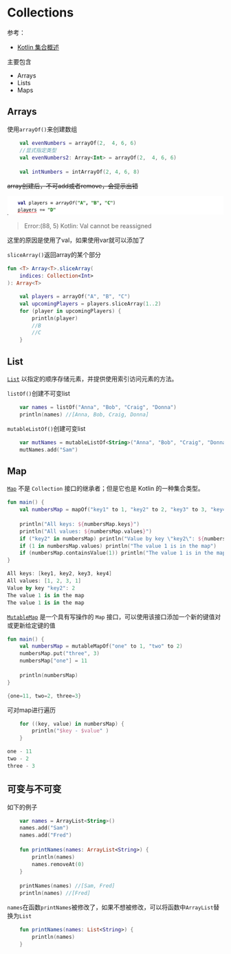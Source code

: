 # Collections

参考：

+ [Kotlin 集合概述](https://www.kotlincn.net/docs/reference/collections-overview.html)

主要包含

+ Arrays
+ Lists
+ Maps

## Arrays

使用`arrayOf()`来创建数组

```kotlin
    val evenNumbers = arrayOf(2,  4, 6, 6)
    //显式指定类型
    val evenNumbers2: Array<Int> = arrayOf(2,  4, 6, 6)

    val intNumbers = intArrayOf(2, 4, 6, 8)
```

~~array创建后，不可add或者remove，会提示出错~~

![004](https://github.com/winfredzen/Android-Basic/blob/master/Kotlin/images/004.png)

> Error:(88, 5) Kotlin: Val cannot be reassigned

这里的原因是使用了val，如果使用var就可以添加了



`sliceArray()`返回array的某个部分

```kotlin
fun <T> Array<T>.sliceArray(
    indices: Collection<Int>
): Array<T>
```

```kotlin
    val players = arrayOf("A", "B", "C")
    val upcomingPlayers = players.sliceArray(1..2)
    for (player in upcomingPlayers) {
        println(player)
        //B
        //C
    }
```



## List

[`List`](https://kotlinlang.org/api/latest/jvm/stdlib/kotlin.collections/-list/index.html) 以指定的顺序存储元素，并提供使用索引访问元素的方法。

`listOf()`创建不可变list

```kotlin
    var names = listOf("Anna", "Bob", "Craig", "Donna")
    println(names) //[Anna, Bob, Craig, Donna]
```

`mutableListOf()`创建可变list

```kotlin
    var mutNames = mutableListOf<String>("Anna", "Bob", "Craig", "Donna")
    mutNames.add("Sam")
```



## Map

[`Map`](https://kotlinlang.org/api/latest/jvm/stdlib/kotlin.collections/-map/index.html) 不是 `Collection` 接口的继承者；但是它也是 Kotlin 的一种集合类型。

```kotlin
fun main() {
    val numbersMap = mapOf("key1" to 1, "key2" to 2, "key3" to 3, "key4" to 1)

    println("All keys: ${numbersMap.keys}")
    println("All values: ${numbersMap.values}")
    if ("key2" in numbersMap) println("Value by key \"key2\": ${numbersMap["key2"]}")    
    if (1 in numbersMap.values) println("The value 1 is in the map")
    if (numbersMap.containsValue(1)) println("The value 1 is in the map") // 同上
}
```

```kotlin
All keys: [key1, key2, key3, key4]
All values: [1, 2, 3, 1]
Value by key "key2": 2
The value 1 is in the map
The value 1 is in the map
```

[`MutableMap`](https://kotlinlang.org/api/latest/jvm/stdlib/kotlin.collections/-mutable-map/index.html) 是一个具有写操作的 `Map` 接口，可以使用该接口添加一个新的键值对或更新给定键的值

```kotlin
fun main() {
    val numbersMap = mutableMapOf("one" to 1, "two" to 2)
    numbersMap.put("three", 3)
    numbersMap["one"] = 11

    println(numbersMap)
}
```

```kotlin
{one=11, two=2, three=3}
```

可对map进行遍历

```kotlin
    for ((key, value) in numbersMap) {
        println("$key - $value" )
    }
```

```kotlin
one - 11
two - 2
three - 3
```



## 可变与不可变

如下的例子

```kotlin
    var names = ArrayList<String>()
    names.add("Sam")
    names.add("Fred")

    fun printNames(names: ArrayList<String>) {
        println(names)
        names.removeAt(0)
    }

    printNames(names) //[Sam, Fred]
    println(names) //[Fred]
```

`names`在函数`printNames`被修改了，如果不想被修改，可以将函数中`ArrayList`替换为`List`

```kotlin
    fun printNames(names: List<String>) {
        println(names)
    }
```


